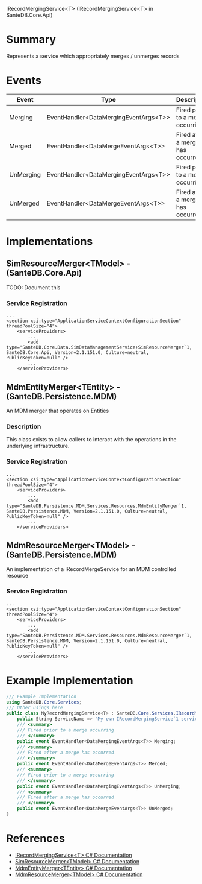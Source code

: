 IRecordMergingService&lt;T> (IRecordMergingService&lt;T> in SanteDB.Core.Api)

# Summary
Represents a service which appropriately merges / unmerges records

# Events

|Event|Type|Description|
|-|-|-|
|Merging|EventHandler&lt;DataMergingEventArgs&lt;T>>|Fired prior to a merge occurring|
|Merged|EventHandler&lt;DataMergeEventArgs&lt;T>>|Fired after a merge has occurred|
|UnMerging|EventHandler&lt;DataMergingEventArgs&lt;T>>|Fired prior to a merge occurring|
|UnMerged|EventHandler&lt;DataMergeEventArgs&lt;T>>|Fired after a merge has occurred|

# Implementations


## SimResourceMerger&lt;TModel> - (SanteDB.Core.Api)
TODO: Document this

### Service Registration
```markup
...
<section xsi:type="ApplicationServiceContextConfigurationSection" threadPoolSize="4">
	<serviceProviders>
		...
		<add type="SanteDB.Core.Data.SimDataManagementService+SimResourceMerger`1, SanteDB.Core.Api, Version=2.1.151.0, Culture=neutral, PublicKeyToken=null" />
		...
	</serviceProviders>
```

## MdmEntityMerger&lt;TEntity> - (SanteDB.Persistence.MDM)
An MDM merger that operates on Entities
### Description
This class exists to allow callers to interact with the operations in the underlying infrastructure.

### Service Registration
```markup
...
<section xsi:type="ApplicationServiceContextConfigurationSection" threadPoolSize="4">
	<serviceProviders>
		...
		<add type="SanteDB.Persistence.MDM.Services.Resources.MdmEntityMerger`1, SanteDB.Persistence.MDM, Version=2.1.151.0, Culture=neutral, PublicKeyToken=null" />
		...
	</serviceProviders>
```

## MdmResourceMerger&lt;TModel> - (SanteDB.Persistence.MDM)
An implementation of a IRecordMergeService for an MDM controlled resource

### Service Registration
```markup
...
<section xsi:type="ApplicationServiceContextConfigurationSection" threadPoolSize="4">
	<serviceProviders>
		...
		<add type="SanteDB.Persistence.MDM.Services.Resources.MdmResourceMerger`1, SanteDB.Persistence.MDM, Version=2.1.151.0, Culture=neutral, PublicKeyToken=null" />
		...
	</serviceProviders>
```
# Example Implementation
```csharp
/// Example Implementation
using SanteDB.Core.Services;
/// Other usings here
public class MyRecordMergingService<T> : SanteDB.Core.Services.IRecordMergingService<T> { 
	public String ServiceName => "My own IRecordMergingService`1 service";
	/// <summary>
	/// Fired prior to a merge occurring
	/// </summary>
	public event EventHandler<DataMergingEventArgs<T>> Merging;
	/// <summary>
	/// Fired after a merge has occurred
	/// </summary>
	public event EventHandler<DataMergeEventArgs<T>> Merged;
	/// <summary>
	/// Fired prior to a merge occurring
	/// </summary>
	public event EventHandler<DataMergingEventArgs<T>> UnMerging;
	/// <summary>
	/// Fired after a merge has occurred
	/// </summary>
	public event EventHandler<DataMergeEventArgs<T>> UnMerged;
}
```

# References

* [IRecordMergingService&lt;T> C# Documentation](http://santesuite.org/assets/doc/net/html/T_SanteDB_Core_Services_IRecordMergingService_1.htm)
* [SimResourceMerger&lt;TModel> C# Documentation](http://santesuite.org/assets/doc/net/html/T_SanteDB_Core_Data_SimDataManagementService+SimResourceMerger_1.htm)
* [MdmEntityMerger&lt;TEntity> C# Documentation](http://santesuite.org/assets/doc/net/html/T_SanteDB_Persistence_MDM_Services_Resources_MdmEntityMerger_1.htm)
* [MdmResourceMerger&lt;TModel> C# Documentation](http://santesuite.org/assets/doc/net/html/T_SanteDB_Persistence_MDM_Services_Resources_MdmResourceMerger_1.htm)
